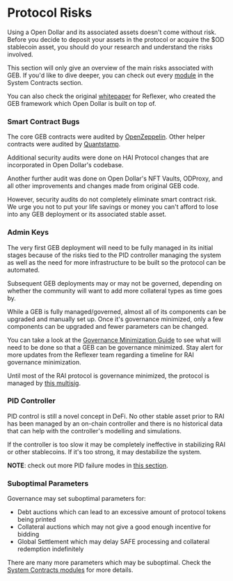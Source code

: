# Protocol Risks

Using a Open Dollar and its associated assets doesn't come without risk. Before you decide to deposit your assets in the protocol or acquire the $OD stablecoin asset, you should do your research and understand the risks involved.

This section will only give an overview of the main risks associated with GEB. If you'd like to dive deeper, you can check out every [module](/system-contracts/core) in the System Contracts section.

You can also check the original [whitepaper](https://github.com/reflexer-labs/whitepapers) for Reflexer, who created the GEB framework which Open Dollar is built on top of.

### Smart Contract Bugs

The core GEB contracts were audited by [OpenZeppelin](https://github.com/reflexer-labs/geb-audits/tree/master/open-zeppelin/core-contracts). Other helper contracts were audited by [Quantstamp](https://github.com/reflexer-labs/geb-audits/tree/master/quantstamp/helper-contracts).

Additional security audits were done on HAI Protocol changes that are incorporated in Open Dollar's codebase.

Another further audit was done on Open Dollar's NFT Vaults, ODProxy, and all other improvements and changes made from original GEB code.

However, security audits do not completely eliminate smart contract risk. We urge you not to put your life savings or money you can't afford to lose into any GEB deployment or its associated stable asset.

### Admin Keys

The very first GEB deployment will need to be fully managed in its initial stages because of the risks tied to the PID controller managing the system as well as the need for more infrastructure to be built so the protocol can be automated.

Subsequent GEB deployments may or may not be governed, depending on whether the community will want to add more collateral types as time goes by.

While a GEB is fully managed/governed, almost all of its components can be upgraded and manually set up. Once it's governance minimized, only a few components can be upgraded and fewer parameters can be changed.

You can take a look at the [Governance Minimization Guide](ungovernance/governance-minimization-guide) to see what will need to be done so that a GEB can be governance minimized. Stay alert for more updates from the Reflexer team regarding a timeline for RAI governance minimization.

Until most of the RAI protocol is governance minimized, the protocol is managed by [this multisig](https://etherscan.io/address/0x427A277eA53e25143B3b509C684aA4D0EB8bA01b).

### PID Controller

PID control is still a novel concept in DeFi. No other stable asset prior to RAI has been managed by an on-chain controller and there is no historical data that can help with the controller's modelling and simulations.

If the controller is too slow it may be completely ineffective in stabilizing RAI or other stablecoins. If it's too strong, it may destabilize the system.

**NOTE**: check out more PID failure modes in [this section](/risk/pid-failure-modes-and-responses).

### Suboptimal Parameters

Governance may set suboptimal parameters for:

* Debt auctions which can lead to an excessive amount of protocol tokens being printed
* Collateral auctions which may not give a good enough incentive for bidding
* Global Settlement which may delay SAFE processing and collateral redemption indefinitely

There are many more parameters which may be suboptimal. Check the [System Contracts modules](/system-contracts/core) for more details.
